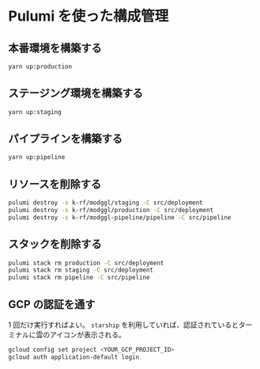 # Pulumi を使った構成管理

## 本番環境を構築する

```bash
yarn up:production
```

## ステージング環境を構築する

```bash
yarn up:staging
```

## パイプラインを構築する

```bash
yarn up:pipeline
```

## リソースを削除する

```bash
pulumi destroy -s k-rf/modggl/staging -C src/deployment
pulumi destroy -s k-rf/modggl/production -C src/deployment
pulumi destroy -s k-rf/modggl-pipeline/pipeline -C src/pipeline
```

## スタックを削除する

```bash
pulumi stack rm production -C src/deployment
pulumi stack rm staging -C src/deployment
pulumi stack rm pipeline -C src/pipeline
```

## GCP の認証を通す

1 回だけ実行すればよい。
`starship` を利用していれば、認証されているとターミナルに雲のアイコンが表示される。

```bash
gcloud config set project <YOUR_GCP_PROJECT_ID>
gcloud auth application-default login
```
